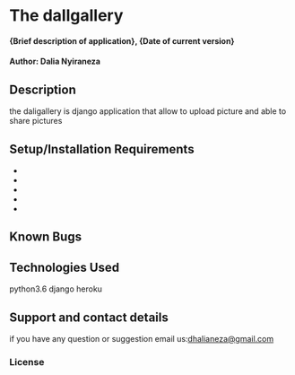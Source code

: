  # The dallgallery
#### {Brief description of application}, {Date of current version}
#### Author: Dalia Nyiraneza
## Description
the daligallery is django application that allow to upload picture and able to  share pictures
## Setup/Installation Requirements
* 
* 
* 
* 
* 
 
## Known Bugs
 
## Technologies Used
 python3.6
 django
 heroku
## Support and contact details
 if you  have any question or suggestion email us:dhalianeza@gmail.com
### License

  